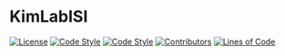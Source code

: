 # KimLabISI

[![License](https://img.shields.io/github/license/Kim-Neuroscience-Lab/KimLabISI)](LICENSE)
[![Code Style](https://img.shields.io/badge/code%20style-pylint-black)](https://pylint.pycqa.org)
[![Code Style](https://img.shields.io/badge/code%20style-ESLint-4B32C3)](https://eslint.org)
[![Contributors](https://img.shields.io/github/contributors/Kim-Neuroscience-Lab/KimLabISI)](https://github.com/Kim-Neuroscience-Lab/KimLabISI/graphs/contributors)
[![Lines of Code](https://tokei.rs/b1/github/Kim-Neuroscience-Lab/KimLabISI?category=code)](https://github.com/Kim-Neuroscience-Lab/KimLabISI)
